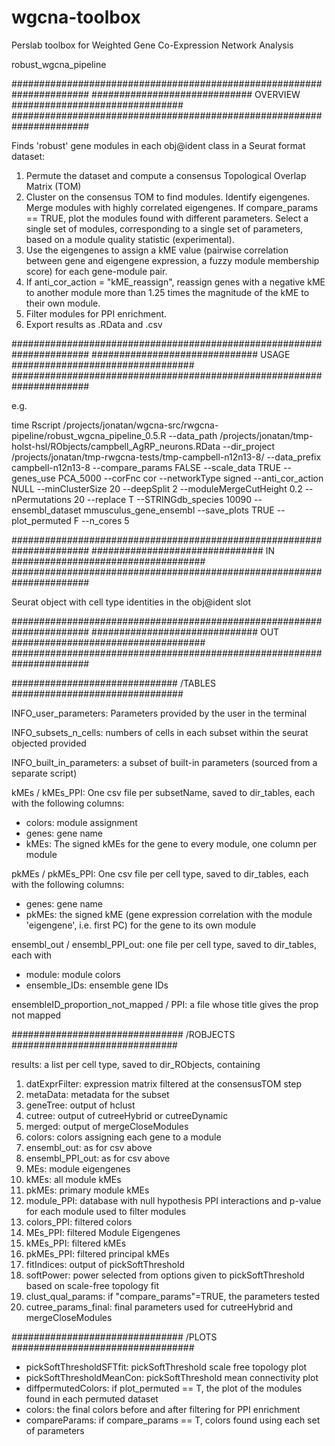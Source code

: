 # wgcna-toolbox
Perslab toolbox for Weighted Gene Co-Expression Network Analysis

robust_wgcna_pipeline

######################################################################
############################# OVERVIEW ###############################
######################################################################

Finds 'robust' gene modules in each obj@ident class in a Seurat format dataset:

 1. Permute the dataset and compute a consensus Topological Overlap Matrix (TOM)
 2. Cluster on the consensus TOM to find modules. Identify eigengenes. Merge modules with highly correlated eigengenes.
      If compare_params == TRUE, plot the modules found with different parameters. Select a single set of modules, corresponding to a single set of parameters, based on a module quality statistic (experimental).
 3. Use the eigengenes to assign a kME value (pairwise correlation between gene and eigengene expression, a fuzzy module membership score) for each gene-module pair.
 4. If anti_cor_action = "kME_reassign", reassign genes with a negative kME to another module more than 1.25 times the magnitude of the kME to their own module.
 5. Filter modules for PPI enrichment.
 6. Export results as .RData and .csv

######################################################################
############################## USAGE #################################
######################################################################

e.g.

time Rscript /projects/jonatan/wgcna-src/rwgcna-pipeline/robust_wgcna_pipeline_0.5.R --data_path /projects/jonatan/tmp-holst-hsl/RObjects/campbell_AgRP_neurons.RData --dir_project /projects/jonatan/tmp-rwgcna-tests/tmp-campbell-n12n13-8/ --data_prefix campbell-n12n13-8 --compare_params FALSE --scale_data TRUE --genes_use PCA_5000 --corFnc cor --networkType signed --anti_cor_action NULL --minClusterSize 20 --deepSplit 2 --moduleMergeCutHeight 0.2 --nPermutations 20 --replace T --STRINGdb_species 10090 --ensembl_dataset mmusculus_gene_ensembl --save_plots TRUE --plot_permuted F --n_cores 5

######################################################################
############################### IN ###################################
######################################################################

Seurat object with cell type identities in the obj@ident slot

######################################################################
############################## OUT ###################################
######################################################################

############################## /TABLES ###############################

INFO_user_parameters: Parameters provided by the user in the terminal

INFO_subsets_n_cells: numbers of cells in each subset within the seurat objected provided

INFO_built_in_parameters: a subset of built-in parameters (sourced from a separate script)

kMEs / kMEs_PPI: One csv file per subsetName, saved to dir_tables, each with the following columns:
* colors:       module assignment
* genes:        gene name
* kMEs:         The signed kMEs for the gene to every module, one column per module

pkMEs / pkMEs_PPI: One csv file per cell type, saved to dir_tables, each  with the following columns:
* genes:        gene name
* pkMEs:        the signed kME (gene expression correlation with the module 'eigengene', i.e. first PC)
                for the gene to its own module

ensembl_out / ensembl_PPI_out: one file per cell type, saved to dir_tables, each with
* module:       module colors
* ensemble_IDs: ensemble gene IDs

ensembleID_proportion_not_mapped / PPI: a file whose title gives the prop not mapped

############################### /ROBJECTS ##############################

results: a list per cell type, saved to dir_RObjects, containing
  
1. datExprFilter: expression matrix filtered at the consensusTOM step
2. metaData:   metadata for the subset
3. geneTree:   output of hclust
4. cutree:     output of cutreeHybrid or cutreeDynamic
5. merged:     output of mergeCloseModules
6. colors:     colors assigning each gene to a module
7. ensembl_out: as for csv above
8. ensembl_PPI_out: as for csv above
9. MEs:        module eigengenes
10. kMEs:       all module kMEs
11. pkMEs:      primary module kMEs
12. module_PPI:  database with null hypothesis PPI interactions and p-value for each module
              used to filter modules
13. colors_PPI: filtered colors
14. MEs_PPI:    filtered Module Eigengenes
15. kMEs_PPI:   filtered kMEs
16. pkMEs_PPI:  filtered principal kMEs
17. fitIndices: output of pickSoftThreshold
18. softPower:  power selected from options given to pickSoftThreshold based
              on scale-free topology fit
19. clust_qual_params: if "compare_params"=TRUE, the parameters tested
20. cutree_params_final:
              final parameters used for cutreeHybrid and mergeCloseModules

############################### /PLOTS #################################

* pickSoftThresholdSFTfit: pickSoftThreshold scale free topology plot
* pickSoftThresholdMeanCon: pickSoftThreshold mean connectivity plot
* diffpermutedColors: if plot_permuted == T, the plot of the modules found in each permuted dataset
* colors: the final colors before and after filtering for PPI enrichment
* compareParams: if compare_params == T, colors found using each set of parameters
